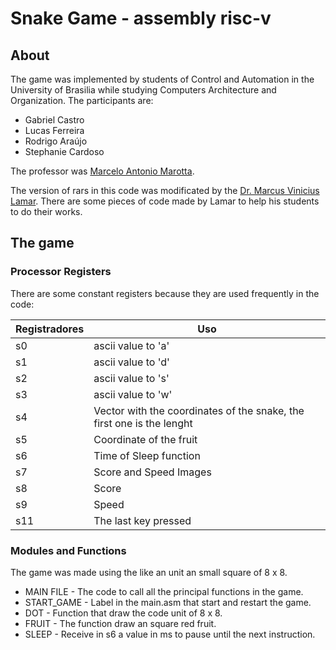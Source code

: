 # __Snake Game - assembly risc-v__

##  About
The game was implemented by students of Control and Automation in the University of Brasilia while studying Computers Architecture and Organization. The participants are:
* Gabriel Castro
* Lucas Ferreira
* Rodrigo Araújo
* Stephanie Cardoso

The professor was [Marcelo Antonio Marotta](https://github.com/marcelom87).

The version of rars in this code was modificated by the [Dr. Marcus Vinicius Lamar](https://github.com/mvlamar). There are some pieces
of code made by Lamar to help his students to do their works. 

## The game

### __Processor Registers__
There are some constant registers because they are used frequently in the code:

| Registradores | Uso                                                                   |
|---------------|-----------------------------------------------------------------------|
| s0            | ascii value to 'a'                                                    |
| s1            | ascii value to 'd'                                                    |
| s2            | ascii value to 's'                                                    |
| s3            | ascii value to 'w'                                                    |
| s4            | Vector with the coordinates of the snake, the first one is the lenght |
| s5            | Coordinate of the fruit                                               |
| s6            | Time of Sleep function                                                |
| s7            | Score and Speed Images                                                |
| s8            | Score                                                                 |
| s9            | Speed                                                                 |
| s11           | The last key pressed                                                  |


### __Modules and Functions__
The game was made using the like an unit an small square of 8 x 8.
* MAIN FILE - The code to call all the principal functions in the game.
* START_GAME - Label in the main.asm that start and restart the game.
* DOT - Function that draw the code unit of 8 x 8.
* FRUIT - The function draw an square red fruit.
* SLEEP - Receive in s6 a value in ms to pause until the next instruction.
